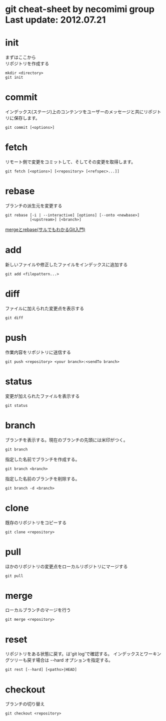 git cheat-sheet by necomimi group
Last update: 2012.07.21
=======

# init
まずはここから  
リポジトリを作成する  

    mkdir <directory>
    git init

# commit
インデックス(ステージ)上のコンテンツをユーザーのメッセージと共にリポジトリに保存します。

    git commit [<options>]

# fetch
リモート側で変更をコミットして、そしてその変更を取得します。

    git fetch [<options>] [<repository> [<refspec>...]]

# rebase
ブランチの派生元を変更する

    git rebase [-i | --interactive] [options] [--onto <newbase>]
               [<upstream>] [<branch>]
[mergeとrebase(サルでもわかるGit入門)](http://www.backlog.jp/git-guide/stepup/stepup1_4.html)

# add
新しいファイルや修正したファイルをインデックスに追加する

    git add <filepattern...>


# diff
ファイルに加えられた変更点を表示する

    git diff

# push
作業内容をリポジトリに送信する

    git push <repository> <your branch>:<sendTo branch>


# status
変更が加えられたファイルを表示する

    git status

# branch
ブランチを表示する。現在のブランチの先頭には米印がつく。

    git branch

指定した名前でブランチを作成する。

    git branch <branch>

指定した名前のブランチを削除する。

    git branch -d <branch>

# clone
既存のリポジトリをコピーする

    git clone <repository>

# pull
ほかのリポジトリの変更点をローカルリポジトリにマージする

    git pull
    
# merge
ローカルブランチのマージを行う

    git merge <repository>

# reset
リポジトリをある状態に戻す。<paths>は'git log'で確認する。
インデックスとワーキングツリーも戻す場合は --hard オプションを指定する。

    git rest [--hard] [<paths>|HEAD]

# checkout
ブランチの切り替え

    git checkout <repository>
